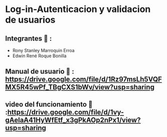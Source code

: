 # Log-in-Autenticacion y validacion de usuarios
## Integrantes :busts_in_silhouette: :
- Rony Stanley Marroquin Erroa
- Edwin René Roque Bonilla
## Manual de usuario :open_book: : https://drive.google.com/file/d/1Rz97msLh5VQFMX5R45wPf_TBgCXS1bWv/view?usp=sharing
## video del funcionamiento :movie_camera: :https://drive.google.com/file/d/1vy-gAelaA41HyWfEtf_x3gPkAOp2nPx1/view?usp=sharing
